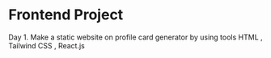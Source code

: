 # Frontend Project 

Day 1. Make a static website on profile card generator by using tools HTML , Tailwind CSS , React.js 
